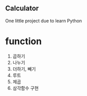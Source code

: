 ## Calculator
One little project due to learn Python

# function

1. 곱하기
2. 나누기
3. 더하기, 빼기
4. 루트
5. 제곱
6. 삼각함수 구현 

